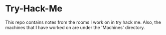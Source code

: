 # Try-Hack-Me

This repo contains notes from the rooms I work on in try hack me. Also, the machines that I have worked on are under the 'Machines' directory.